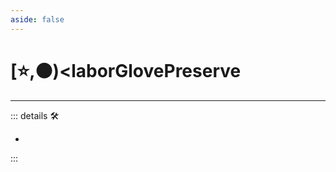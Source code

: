 ```yaml
---
aside: false
---
```

# [⭐,🟠)<laborGlove</labor><motor>Preserve</motor>

---

<!-- =================================================== -->
<!-- =================================================== -->
<!-- =================================================== -->
<!-- =================================================== -->
<!-- =================================================== -->
::: details 🛠

-

:::
